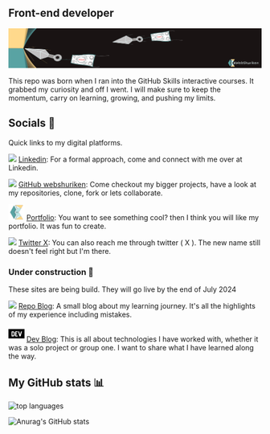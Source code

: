 ## Front-end developer

![banner image with webshuriken logo and flying shurikens](webshuriken-banner-2024-2.png)

This repo was born when I ran into the GitHub Skills interactive courses. It grabbed my curiosity and off I went.
I will make sure to keep the momentum, carry on learning, growing, and pushing my limits.

## Socials :handshake:

Quick links to my digital platforms.

<img width="32" src="https://cdn.jsdelivr.net/gh/devicons/devicon@latest/icons/linkedin/linkedin-original.svg" /> <a href="https://www.linkedin.com/in/carlos-e-alford/" target="_blank">Linkedin</a>: For a formal approach, come and connect with me over at Linkedin.

<img width="32" src="https://cdn.jsdelivr.net/gh/devicons/devicon@latest/icons/github/github-original-wordmark.svg" /> <a href="https://github.com/webshuriken" target="_blank">GitHub webshuriken</a>: Come checkout my bigger projects, have a look at my repositories, clone, fork or lets collaborate.

<img width="32" src="./ceam-logo-trans-3d.png" /> <a href="https://carlosealford.com" target="_blank">Portfolio</a>: You want to see something cool? then I think you will like my portfolio. It was fun to create.

<img width="32" src="https://cdn.jsdelivr.net/gh/devicons/devicon@latest/icons/twitter/twitter-original.svg" /> <a href="https://twitter.com/webshuriken" target="_blank">Twitter X</a>: You can also reach me through twitter ( X ). The new name still doesn't feel right but I'm there.

### Under construction :hammer:

These sites are being build. They will go live by the end of July 2024

<img height="32" src="https://cdn.jsdelivr.net/gh/devicons/devicon@latest/icons/jekyll/jekyll-original.svg" /> <a href="https://carlosealford.com" target="_blank">Repo  Blog</a>: A small blog about my learning journey. It's all the highlights of my experience including mistakes.

<img height="32" src="./devdotto.svg" /> <a href="https://dev.to/webshuriken" target="_blank">Dev Blog</a>: This is all about technologies I have worked with, whether it was a solo project or group one. I want to share what I have learned along the way.

## My GitHub stats :bar_chart:

<img alt="top languages" src="https://github-readme-stats.vercel.app/api/top-langs/?username=carlosealford&&layout=compact&custom_title=Languages&&bg_color=e7f9f9&title_color=59a3a3" />

![Anurag's GitHub stats](https://github-readme-stats.vercel.app/api?username=carlosealford&show_icons=true&theme=one_dark_pro&title_color=bee8e8&text_color=ffd98c&icon_color=59a3a3)

